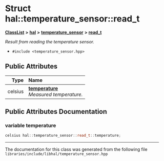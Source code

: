 

# Struct hal::temperature\_sensor::read\_t



[**ClassList**](annotated.md) **>** [**hal**](namespacehal.md) **>** [**temperature\_sensor**](classhal_1_1temperature__sensor.md) **>** [**read\_t**](structhal_1_1temperature__sensor_1_1read__t.md)



_Result from reading the temperature sensor._ 

* `#include <temperature_sensor.hpp>`





















## Public Attributes

| Type | Name |
| ---: | :--- |
|  celsius | [**temperature**](#variable-temperature)  <br>_Measured temperature._  |












































## Public Attributes Documentation




### variable temperature 

```C++
celsius hal::temperature_sensor::read_t::temperature;
```




------------------------------
The documentation for this class was generated from the following file `libraries/include/libhal/temperature_sensor.hpp`

